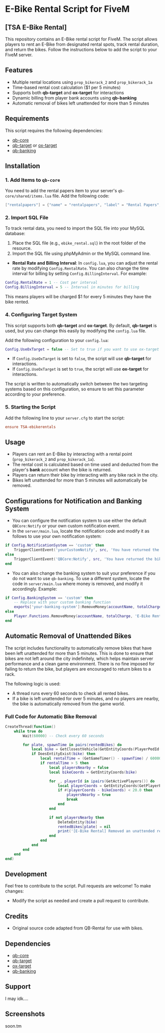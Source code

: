 # E-Bike Rental Script for FiveM

## [TSA E-Bike Rental]

This repository contains an E-Bike rental script for FiveM. The script allows players to rent an E-Bike from designated rental spots, track rental duration, and return the bikes. Follow the instructions below to add the script to your FiveM server.

## Features
- Multiple rental locations using `prop_bikerack_2` and `prop_bikerack_1a`
- Time-based rental cost calculation ($1 per 5 minutes)
- Supports both **qb-target** and **ox-target** for interactions
- Dynamic billing from player bank accounts using **qb-banking**
- Automatic removal of bikes left unattended for more than 5 minutes

## Requirements
This script requires the following dependencies:
- [qb-core](https://github.com/qbcore-framework/qb-core)
- [qb-target](https://github.com/BerkieBb/qb-target) or [ox-target](https://github.com/overextended/ox_target)
- [qb-banking](https://github.com/qbcore-framework/qb-banking)

## Installation

### 1. Add Items to `qb-core`
You need to add the rental papers item to your server's `qb-core/shared/items.lua` file. Add the following code:

```lua
["rentalpapers"] = {"name" = "rentalpapers", "label" = "Rental Papers", "weight" = 50, "type" = "item", "image" = "rentalpapers.png", "unique" = true, "useable" = false, "shouldClose" = false, "combinable" = nil, "description" = "Rental paperwork, Yea its mine."},
```

### 2. Import SQL File
To track rental data, you need to import the SQL file into your MySQL database:

1. Place the SQL file (e.g., `ebike_rental.sql`) in the root folder of the resource.
2. Import the SQL file using phpMyAdmin or the MySQL command line.
   
- **Rental Rate and Billing Interval**: In `config.lua`, you can adjust the rental rate by modifying `Config.RentalRate`. You can also change the time interval for billing by setting `Config.BillingInterval`. For example:

```lua
Config.RentalRate = 1 -- Cost per interval
Config.BillingInterval = 5 -- Interval in minutes for billing
```

This means players will be charged $1 for every 5 minutes they have the bike rented.

### 4. Configuring Target System
This script supports both **qb-target** and **ox-target**. By default, **qb-target** is used, but you can change this easily by modifying the `config.lua` file.

Add the following configuration to your `config.lua`:

```lua
Config.UseOxTarget = false -- Set to true if you want to use ox-target instead of qb-target
```

- If `Config.UseOxTarget` is set to `false`, the script will use **qb-target** for interactions.
- If `Config.UseOxTarget` is set to `true`, the script will use **ox-target** for interactions.

The script is written to automatically switch between the two targeting systems based on this configuration, so ensure to set this parameter according to your preference.

### 5. Starting the Script
Add the following line to your `server.cfg` to start the script:
```cfg
ensure TSA-ebikerentals
```

## Usage
- Players can rent an E-Bike by interacting with a rental point (`prop_bikerack_2` and `prop_bikerack_1a`).
- The rental cost is calculated based on time used and deducted from the player's **bank** account when the bike is returned.
- Players can return their bike by interacting with any bike rack in the city.
- Bikes left unattended for more than 5 minutes will automatically be removed.

## Configurations for Notification and Banking System
- You can configure the notification system to use either the default `QBCore:Notify` or your own custom notification event.
- In the `server/main.lua`, locate the notification code and modify it as follows to use your own notification system:

```lua
if Config.NotificationSystem == 'custom' then
    TriggerClientEvent('yourCustomNotify', src, 'You have returned the bike. You were charged $' .. totalCharge)
else
    TriggerClientEvent('QBCore:Notify', src, 'You have returned the bike. You were charged $' .. totalCharge, 'success')
end
```

- You can also change the banking system to suit your preference if you do not want to use `qb-banking`. To use a different system, locate the code in `server/main.lua` where money is removed, and modify it accordingly. Example:

```lua
if Config.BankingSystem == 'custom' then
    -- Replace with your custom banking function
    exports['your-banking-system']:RemoveMoney(accountName, totalCharge, 'E-Bike Rental Fee')
else
    Player.Functions.RemoveMoney(accountName, totalCharge, 'E-Bike Rental Fee')
end
```

## Automatic Removal of Unattended Bikes
The script includes functionality to automatically remove bikes that have been left unattended for more than 5 minutes. This is done to ensure that bikes are not left around the city indefinitely, which helps maintain server performance and a clean game environment. There is no fine imposed for failing to return the bike, but players are encouraged to return bikes to a rack.

The following logic is used:
- A thread runs every 60 seconds to check all rented bikes.
- If a bike is left unattended for over 5 minutes, and no players are nearby, the bike is automatically removed from the game world.

### Full Code for Automatic Bike Removal
```lua
CreateThread(function()
    while true do
        Wait(60000) -- Check every 60 seconds

        for plate, spawnTime in pairs(rentedBikes) do
            local bike = GetClosestVehicle(GetEntityCoords(PlayerPedId()), 10.0, GetHashKey('inductor'), 70)
            if DoesEntityExist(bike) then
                local rentalTime = (GetGameTimer() - spawnTime) / 60000 -- Time in minutes since rented
                if rentalTime > 5 then
                    local playersNearby = false
                    local bikeCoords = GetEntityCoords(bike)

                    for _, playerId in ipairs(GetActivePlayers()) do
                        local playerCoords = GetEntityCoords(GetPlayerPed(playerId))
                        if #(playerCoords - bikeCoords) < 20.0 then
                            playersNearby = true
                            break
                        end
                    end

                    if not playersNearby then
                        DeleteEntity(bike)
                        rentedBikes[plate] = nil
                        print('[E-Bike Rental] Removed an unattended rental bike with plate: ' .. plate)
                    end
                end
            end
        end
    end
end)
```

## Development
Feel free to contribute to the script. Pull requests are welcome! To make changes:
- Modify the script as needed and create a pull request to contribute.

## Credits
- Original source code adapted from QB-Rental for use with bikes.

## Dependencies
- [qb-core](https://github.com/qbcore-framework/qb-core)
- [qb-target](https://github.com/BerkieBb/qb-target)
- [ox-target](https://github.com/overextended/ox_target)
- [qb-banking](https://github.com/qbcore-framework/qb-banking)

## Support
I may idk....

## Screenshots
soon.tm
